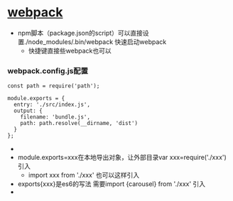 # [webpack](https://segmentfault.com/a/1190000006178770#articleHeader2)
- npm脚本（package.json的script）可以直接设置./node_modules/.bin/webpack 快速启动webpack
    - 快捷键直接些webpack也可以
### webpack.config.js配置
```
const path = require('path');

module.exports = {
  entry: './src/index.js',
  output: {
    filename: 'bundle.js',
    path: path.resolve(__dirname, 'dist')
  }
};
```
-  
- module.exports=xxx在本地导出对象，让外部目录var xxx=require('./xxx')引入
    - import xxx from './xxx'   也可以这样引入
- exports{xxx}是es6的写法 需要import {carousel} from './xxx' 引入 
- 